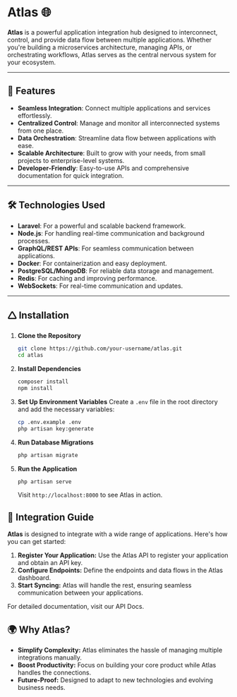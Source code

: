  # Atlas 🌐

**Atlas** is a powerful application integration hub designed to interconnect, control, and provide data flow between multiple applications. Whether you're building a microservices architecture, managing APIs, or orchestrating workflows, Atlas serves as the central nervous system for your ecosystem.

---

## 🚀 Features

- **Seamless Integration**: Connect multiple applications and services effortlessly.
- **Centralized Control**: Manage and monitor all interconnected systems from one place.
- **Data Orchestration**: Streamline data flow between applications with ease.
- **Scalable Architecture**: Built to grow with your needs, from small projects to enterprise-level systems.
- **Developer-Friendly**: Easy-to-use APIs and comprehensive documentation for quick integration.

---

## 🛠️ Technologies Used

- **Laravel**: For a powerful and scalable backend framework.
- **Node.js**: For handling real-time communication and background processes.
- **GraphQL/REST APIs**: For seamless communication between applications.
- **Docker**: For containerization and easy deployment.
- **PostgreSQL/MongoDB**: For reliable data storage and management.
- **Redis**: For caching and improving performance.
- **WebSockets**: For real-time communication and updates.

---

## 🛆 Installation

1. **Clone the Repository**
   ```bash
   git clone https://github.com/your-username/atlas.git
   cd atlas
   ```
2. **Install Dependencies**
   ```bash
   composer install
   npm install
   ```
3. **Set Up Environment Variables**
   Create a `.env` file in the root directory and add the necessary variables:
   ```bash
   cp .env.example .env
   php artisan key:generate
   ```
4. **Run Database Migrations**
   ```bash
   php artisan migrate
   ```
5. **Run the Application**
   ```bash
   php artisan serve
   ```
   Visit `http://localhost:8000` to see Atlas in action.

## 🧬 Integration Guide

**Atlas** is designed to integrate with a wide range of applications. Here's how you can get started:
1. **Register Your Application:** Use the Atlas API to register your application and obtain an API key.
2. **Configure Endpoints:** Define the endpoints and data flows in the Atlas dashboard.
3. **Start Syncing:** Atlas will handle the rest, ensuring seamless communication between your applications.
   
For detailed documentation, visit our API Docs.

## 🌍 Why Atlas?
- **Simplify Complexity:** Atlas eliminates the hassle of managing multiple integrations manually.
- **Boost Productivity:** Focus on building your core product while Atlas handles the connections.
- **Future-Proof:** Designed to adapt to new technologies and evolving business needs.

